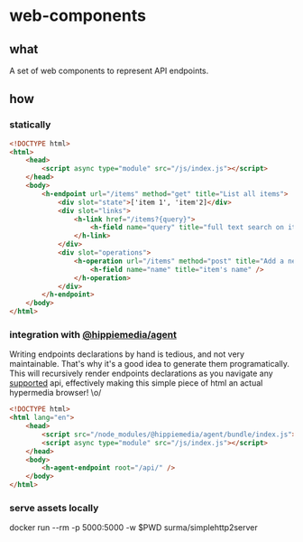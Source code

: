 # web-components

## what

A set of web components to represent API endpoints.

## how

### statically

```html
<!DOCTYPE html>
<html>
    <head>
        <script async type="module" src="/js/index.js"></script>
    </head>
    <body>
        <h-endpoint url="/items" method="get" title="List all items">
            <div slot="state">['item 1', 'item'2]</div>
            <div slot="links">
                <h-link href="/items?{query}">
                    <h-field name="query" title="full text search on items" />
                </h-link>
            </div>
            <div slot="operations">
                <h-operation url="/items" method="post" title="Add a new item">
                    <h-field name="name" title="item's name" />
                </h-operation>
            </div>
        </h-endpoint>
    </body>
</html>
```

### integration with [@hippiemedia/agent](https://github.com/hippiemedia/agent)

Writing endpoints declarations by hand is tedious, and not very maintainable.
That's why it's a good idea to generate them programatically.
This will recursively render endpoints declarations as you navigate any [supported](https://github.com/hippiemedia/agent/tree/master/src/adapter) api,
effectively making this simple piece of html an actual hypermedia browser! \o/

```html
<!DOCTYPE html>
<html lang="en">
    <head>
        <script src="/node_modules/@hippiemedia/agent/bundle/index.js"></script>
        <script async type="module" src="/js/index.js"></script>
    </head>
    <body>
        <h-agent-endpoint root="/api/" />
    </body>
</html>
```

### serve assets locally

docker run --rm -p 5000:5000 -w $PWD surma/simplehttp2server

